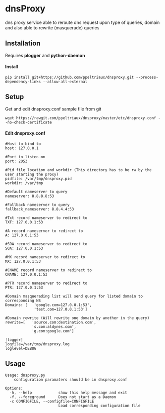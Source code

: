 # dnsProxy

dns proxy service able to reroute dns request upon type of queries, domain and also able to rewrite (masquerade) queries

## Installation

Requires **plogger** and **python-daemon**

#### Install
```
pip install git+https://github.com/ppeltriaux/dnsproxy.git --process-dependency-links --allow-all-external
```

## Setup

Get and edit dnsproxy.conf sample file from git

```
wget https://rawgit.com/ppeltriaux/dnsproxy/master/etc/dnsproxy.conf --no-check-certificate
```

#### Edit dnsproxy.conf

```
#Host to bind to
host: 127.0.0.1
```

```
#Port to listen on
port: 2053
```

```
#Pid file location and workdir (This directory has to be rw by the user starting the proxy)
pidfile: /var/tmp/dnsproxy.pid
workdir: /var/tmp
```
```
#Default nameserver to query
nameserver: 8.8.8.8:53
```

```
#Fallback nameserver to query
fallback_nameserver: 8.8.4.4:53
```

```
#Txt record nameserver to redirect to
TXT: 127.0.0.1:53
```

```
#A record nameserver to redirect to
A: 127.0.0.1:53
```

```
#SOA record nameserver to redirect to
SOA: 127.0.0.1:53
```

```
#MX record nameserver to redirect to
MX: 127.0.0.1:53
```

```
#CNAME record nameserver to redirect to
CNAME: 127.0.0.1:53
```

```
#PTR record nameserver to redirect to
PTR: 127.0.0.1:53
```

```
#Domain masquerading list will send query for listed domain to corresponding NS
Domains: [   'google.com=127.0.0.1:53',
             'test.com=127.0.0.1:53']
```

```
#Domain rewrite (Will rewrite one domain by another in the query)
rewrite=[   'source.com:destination.com',
            's.com:aldynes.com',
            'g.com:google.com']
```

```
[logger]
logfile=/var/tmp/dnsproxy.log
loglevel=DEBUG
```

## Usage

```
Usage: dnsproxy.py
    configuration paramaters should be in dnsproxy.conf

Options:
  -h, --help            show this help message and exit
  -f, --foreground      Does not start as a Daemon
  -c CONFIGFILE, --configfile=CONFIGFILE
                        Load corresponding configuration file
```
